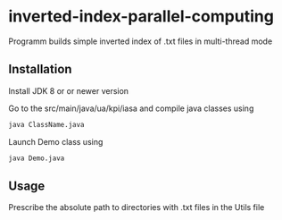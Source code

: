 # inverted-index-parallel-computing

Programm builds simple inverted index of .txt files in multi-thread mode

## Installation

Install JDK 8 or or newer version

Go to the src/main/java/ua/kpi/iasa and compile java classes using
```bash
java ClassName.java
```

Launch Demo class using
```bash
java Demo.java
```
## Usage

Prescribe the absolute path to directories with .txt files in the Utils file
